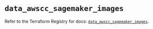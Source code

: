 # `data_awscc_sagemaker_images`

Refer to the Terraform Registry for docs: [`data_awscc_sagemaker_images`](https://registry.terraform.io/providers/hashicorp/awscc/0.70.0/docs/data-sources/sagemaker_images).
